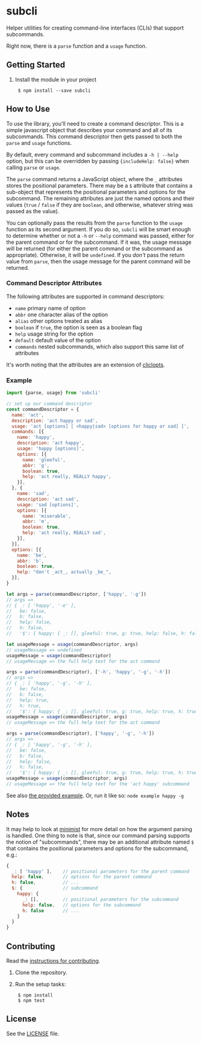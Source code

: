 # subcli

Helper utilities for creating command-line interfaces (CLIs) that support subcommands.

Right now, there is a `parse` function and a `usage` function.


## Getting Started

1. Install the module in your project

        $ npm install --save subcli


## How to Use

To use the library, you'll need to create a command descriptor. This is a simple javascript object that describes your command and all of its subcommands. This command descriptor then gets passed to both the `parse` and `usage` functions.

By default, every command and subcommand includes a `-h | --help` option, but this can be overridden by passing `{includeHelp: false}` when calling `parse` or `usage`.

The `parse` command returns a JavaScript object, where the `_` attributes stores the positional parameters. There may be a `$` attribute that contains a sub-object that represents the positional parameters and options for the subcommand. The remaining attributes are just the named options and their values (`true` / `false` if they are `boolean`, and otherwise, whatever string was passed as the value).

You can optionally pass the results from the `parse` function to the `usage` function as its second argument. If you do so, `subcli` will be smart enough to determine whether or not a `-h` or `--help` command was passed, either for the parent command or for the subcommand. If it was, the usage message will be returned (for either the parent command or the subcommand as appropriate). Otherwise, it will be `undefined`. If you _don't_ pass the return value from `parse`, then the usage message for the parent command will be returned.

### Command Descriptor Attributes

The following attributes are supported in command descriptors:

- `name` primary name of option
- `abbr` one character alias of the option
- `alias` other options treated as alias
- `boolean` if `true`, the option is seen as a boolean flag
- `help` usage string for the option
- `default` default value of the option
- `commands` nested subcommands, which also support this same list of attributes

It's worth noting that the attributes are an extension of [cliclopts][cliclopts].

### Example

```javascript
import {parse, usage} from 'subcli'

// set up our command descriptor
const commandDescriptor = {
  name: 'act',
  description: 'act happy or sad',
  usage: 'act [options] [ <happy|sad> [options for happy or sad] ]',
  commands: [{
    name: 'happy',
    description: 'act happy',
    usage: 'happy [options]',
    options: [{
      name: 'gleeful',
      abbr: 'g',
      boolean: true,
      help: 'act really, REALLY happy',
    }],
  }, {
    name: 'sad',
    description: 'act sad',
    usage: 'sad [options]',
    options: [{
      name: 'miserable',
      abbr: 'm',
      boolean: true,
      help: 'act really, REALLY sad',
    }],
  }],
  options: [{
    name: 'be',
    abbr: 'b',
    boolean: true,
    help: "don't _act_, actually _be_",
  }],
}      

let args = parse(commandDescriptor, ['happy', '-g'])
// args =>
// { _: [ 'happy', '-e' ],
//   be: false,
//   b: false,
//   help: false,
//   h: false,
//   '$': { happy: { _: [], gleeful: true, g: true, help: false, h: false } } }

let usageMessage = usage(commandDescriptor, args)
// usageMessage => undefined
usageMessage = usage(commandDescriptor)
// usageMessage => the full help text for the act command

args = parse(commandDescriptor), ['-h', 'happy', '-g', '-h'])
// args =>
// { _: [ 'happy', '-g', '-h' ],
//   be: false,
//   b: false,
//   help: true,
//   h: true,
//   '$': { happy: { _: [], gleeful: true, g: true, help: true, h: true } } }
usageMessage = usage(commandDescriptor, args)
// usageMessage => the full help text for the act command

args = parse(commandDescriptor), ['happy', '-g', '-h'])
// args =>
// { _: [ 'happy', '-g', '-h' ],
//   be: false,
//   b: false,
//   help: false,
//   h: false,
//   '$': { happy: { _: [], gleeful: true, g: true, help: true, h: true } } }
usageMessage = usage(commandDescriptor, args)
// usageMessage => the full help text for the 'act happy' subcommand
```

See also [the provided example](/example/index.babel.js). Or, run it like so: `node example happy -g`

## Notes

It may help to look at [minimist][minimist] for more detail on how the argument parsing is handled. One thing to note is that, since our command parsing supports the notion of "subcommands", there may be an additional attribute named `$` that contains the positional parameters and options for the subcommand, e.g.:

```javascript
{
  _: [ 'happy' ],    // positional parameters for the parent command
  help: false,       // options for the parent command
  h: false,          // ...
  $: {               // subcommand
    happy: {
      _: [],         // positional parameters for the subcommand
      help: false,   // options for the subcommand
      h: false       // ...
    }
  }
}
```


## Contributing

Read the [instructions for contributing](./CONTRIBUTING.md).

1. Clone the repository.

2. Run the setup tasks:

        $ npm install
        $ npm test


## License

See the [LICENSE](./LICENSE) file.


[minimist]: https://github.com/substack/minimist
[cliclopts]: https://github.com/finnp/cliclopts
